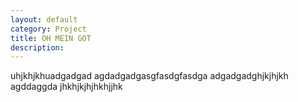 ```yaml
---
layout: default
category: Project
title: OH MEIN GOT
description: 
---
```

uhjkhjkhuadgadgad
agdadgadgasgfasdgfasdga
adgadgadghjkjhjkh
agddaggda
jhkhjkjhjhkhjjhk